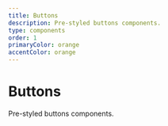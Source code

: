 ```yaml
---
title: Buttons
description: Pre-styled buttons components.
type: components
order: 1
primaryColor: orange
accentColor: orange
---
```


# Buttons

Pre-styled buttons components.
